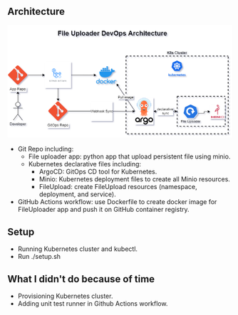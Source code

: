 
## Architecture
![File Uploader DevOps Architecture](https://github.com/aeltoukhy2/file-uploader/raw/main/docs/file-uploader_arch.png)

 - Git Repo including:
	 - File uploader app: python app that upload persistent file using minio.
	 - Kubernetes declarative files including:
		 - ArgoCD: GitOps CD tool for Kubernetes.
		 - Minio: Kubernetes deployment files to create all Minio resources.
		 - FileUpload: create FileUpload resources (namespace, deployment, and service).
 - GitHub Actions workflow: use Dockerfile to create docker image for FileUploader app and push it on GitHub container registry.
 
## Setup
- Running Kubernetes cluster and kubectl.
- Run ./setup.sh

## What I didn't do because of time
- Provisioning Kubernetes cluster.
- Adding unit test runner in Github Actions workflow.


